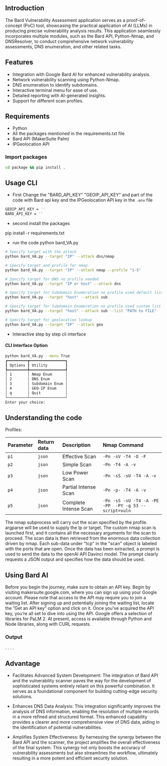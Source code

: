 ## Introduction

The Bard Vulnerability Assessment application serves as a proof-of-concept (PoC) tool, showcasing the practical application of AI (LLMs) in producing precise vulnerability analysis results. This application seamlessly incorporates multiple modules, such as the Bard API, Python-Nmap, and DNSResolver, to conduct comprehensive network vulnerability assessments, DNS enumeration, and other related tasks.

## Features

- Integration with Google Bard AI for enhanced vulnerability analysis.
- Network vulnerability scanning using Python-Nmap.
- DNS enumeration to identify subdomains.
- Interactive terminal menu for ease of use.
- Detailed reporting with AI-generated insights.
- Support for different scan profiles.

## Requirements

- Python
- All the packages mentioned in the requirements.txt file
- Bard API (MakerSuite Palm)
- IPGeolocation API

### Import packages

```bash
cd package && pip install .
```

## Usage CLI

- First Change the "BARD_API_KEY" "GEOIP_API_KEY" and part of the code with Bard api key and the IPGeolocation API key in the `.env` file

```bash
GEOIP_API_KEY = ''
BARD_API_KEY = ''
```

- second install the packages

pip install -r requirements.txt

- run the code python bard_VA.py

```bash
# Specify target with the attack
python bard_VA.py --target "IP" --attack dns/nmap

# Specify target and profile for nmap
python bard_VA.py --target "IP" --attack nmap --profile "1-5"

# Specify target for DNS no profile needed
python bard_VA.py --target "IP or host" --attack dns

# Specify target for Subdomain Enumeration no profile used default list file
python bard_VA.py --target "host" --attack sub

# Specify target for Subdomain Enumeration no profile used custom list file
python bard_VA.py --target "host" --attack sub --list "PATH to FILE"

# Specify target for geolocation lookup
python bard_VA.py --target "IP" --attack geo
```
- Interactive step by step cli interface

#### CLI Interface Option
```bash
python bard_VA.py --menu True
┏━━━━━━━━━┳━━━━━━━━━━━━━━━━┓
┃ Options ┃ Utility        ┃
┡━━━━━━━━━╇━━━━━━━━━━━━━━━━┩
│ 1       │ Nmap Enum      │
│ 2       │ DNS Enum       │
│ 3       │ Subdomain Enum │
│ 4       │ GEO-IP Enum    │
│ q       │ Quit           │
└─────────┴────────────────┘
Enter your choice:
```
## Understanding the code

Profiles:

| Parameter | Return data | Description           | Nmap Command                                          |
| :-------- | :---------- | :-------------------- | :---------------------------------------------------- |
| `p1`      | `json`      | Effective Scan        | `-Pn -sV -T4 -O -F`                                   |
| `p2`      | `json`      | Simple Scan           | `-Pn -T4 -A -v`                                       |
| `p3`      | `json`      | Low Power Scan        | `-Pn -sS -sU -T4 -A -v`                               |
| `p4`      | `json`      | Partial Intense Scan  | `-Pn -p- -T4 -A -v`                                   |
| `p5`      | `json`      | Complete Intense Scan | `-Pn -sS -sU -T4 -A -PE -PP  -PY -g 53 --script=vuln` |

The nmap subprocess will carry out the scan specified by the profile. argparse will be used to supply the Ip or target. The custom nmap scan is launched first, and it contains all the necessary arguments for the scan to proceed. The scan data is then retrieved from the enormous data collection driven by nmap. Each sub-data under "tcp" in the "scan" object is labeled with the ports that are open. Once the data has been extracted, a prompt is used to send the data to the openAI API Davinci model. The prompt clearly requests a JSON output and specifies how the data should be used.

## Using Bard AI

Before you begin the journey, make sure to obtain an API key. Begin by visiting makersuite.google.com, where you can sign up using your Google account. Please note that access to the API may require you to join a waiting list. After signing up and potentially joining the waiting list, locate the ”Get an API key” option and click on it. Once you’ve acquired the API key, you’re all set to dive into using the API. Google offers a selection of libraries for PaLM 2. At present, access is available through Python and Node libraries, along with CURL requests.

### Output

.
.
.
.

## Advantage

- Facilitates Advanced System Development: The integration of Bard API and the vulnerability scanner paves the way for the development of sophisticated systems entirely reliant on this powerful combination. It serves as a foundational component for building cutting-edge security solutions.

- Enhances DNS Data Analysis: This integration significantly improves the analysis of DNS information, enabling the resolution of multiple records in a more refined and structured format. This enhanced capability provides a clearer and more comprehensive view of DNS data, aiding in the identification of potential vulnerabilities.

- Amplifies System Effectiveness: By harnessing the synergy between the Bard API and the scanner, the project amplifies the overall effectiveness of the final system. This synergy not only boosts the accuracy of vulnerability assessments but also streamlines the workflow, ultimately resulting in a more potent and efficient security solution.